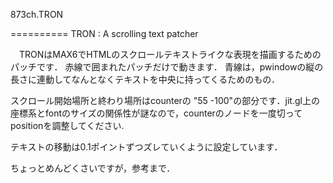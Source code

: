 873ch.TRON

==========
TRON : A scrolling text patcher

　TRONはMAX6でHTMLのスクロールテキストライクな表現を描画するためのパッチです．
赤線で囲まれたパッチだけで動きます．
青線は，pwindowの縦の長さに連動してなんとなくテキストを中央に持ってくるためのもの．

スクロール開始場所と終わり場所はcounterの
"55 -100"の部分です．jit.gl上の座標系とfontのサイズの関係性が謎なので，counterのノードを一度切ってpositionを調整してください.

テキストの移動は0.1ポイントずつズレていくように設定しています．

ちょっとめんどくさいですが，参考まで．
